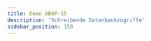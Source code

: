 ```yaml
---
title: Demo ABAP-15
description: 'Schreibende Datenbankzugriffe'
sidebar_position: 150
---
```


```abap
```
